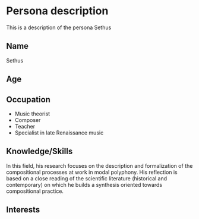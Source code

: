 # Persona description

This is a description of the persona Sethus

## Name
Sethus

## Age


## Occupation
- Music theorist
- Composer 
- Teacher  
- Specialist in late Renaissance music

## Knowledge/Skills
In this field, his research focuses on the description and formalization of the compositional processes at work in modal polyphony. His reflection is based on a close reading of the scientific literature (historical and contemporary) on which he builds a synthesis oriented towards compositional practice.

## Interests


